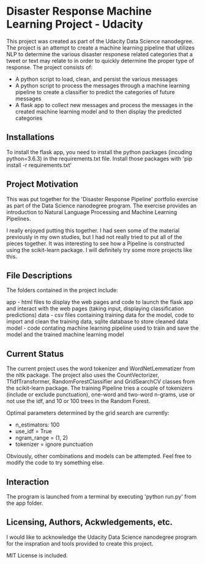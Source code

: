 # Disaster Response Machine Learning Project - Udacity

This project was created as part of the Udacity Data Science nanodegree.  The project is an attempt to create a machine learning pipeline that utilizes NLP to determine the various disaster responese related categories that a tweet or text may relate to in order to quickly determine the proper type of response.  The project consists of:

- A python script to load, clean, and persist the various messages
- A python script to process the messages through a machine learning pipeline to create a classifier to predict the categories of future messages
- A flask app to collect new messages and process the messages in the created machine learning model and to then display the predicted categories

## Installations
To install the flask app, you need to install the python packages (incuding python=3.6.3) in the requirements.txt file. Install those packages with 'pip install -r requirements.txt'

## Project Motivation
This was put together for the 'Disaster Response Pipeline' portfolio exercise as part of the Data Science nanodegree program.  The exercise provides an introduction to Natural Language Processing and Machine Learning Pipelines.  

I really enjoyed putting this together. I had seen some of the material previously in my own studies, but I had not really tried to put all of the pieces together.  It was interesting to see how a Pipeline is constructed using the scikit-learn package.  I will definitely try some more projects like this.

## File Descriptions
The folders contained in the project include:

app - html files to display the web pages and code to launch the flask app and interact with the web pages (taking input, displaying classification predictions)
data - csv files containing training data for the model, code to import and clean the training data, sqlite database to store cleaned data
model - code contating machine learning pipeline used to train and save the model and the trained machine learning model

## Current Status
The current project uses the word tokenizer and WordNetLemmatizer from the nltk package.  The project also uses the CountVectorizer, TfidfTransformer, RandomForestClassifier and GridSearchCV classes from the scikit-learn package.  The training Pipeline tries a couple of tokenizers (include or exclude punctuation), one-word and two-word n-grams, use or not use the idf, and 10 or 100 trees in the Random Forest.

Optimal parameters determined by the grid search are currently:
- n_estimators: 100
- use_idf = True
- ngram_range = (1, 2)
- tokenizer = ignore punctuation

Obviously, other combinations and models can be attempted.  Feel free to modify the code to try something else.

## Interaction
The program is launched from a terminal by executing 'python run.py' from the app folder.

## Licensing, Authors, Ackwledgements, etc.
I would like to acknowledge the Udacity Data Science nanodegree program for the inspration and tools provided to create this project.

MIT License is included.
